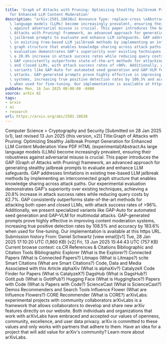 ```yaml
---
title: 'Graph of Attacks with Pruning: Optimizing Stealthy Jailbreak Prompt Generation
  for Enhanced LLM Content Moderation'
description: "arXiv:2501.18638v2 Announce Type: replace-cross \nAbstract: As large\
  \ language models (LLMs) become increasingly prevalent, ensuring their robustness\
  \ against adversarial misuse is crucial. This paper introduces the GAP (Graph of\
  \ Attacks with Pruning) framework, an advanced approach for generating stealthy\
  \ jailbreak prompts to evaluate and enhance LLM safeguards. GAP addresses limitations\
  \ in existing tree-based LLM jailbreak methods by implementing an interconnected\
  \ graph structure that enables knowledge sharing across attack paths. Our experimental\
  \ evaluation demonstrates GAP's superiority over existing techniques, achieving\
  \ a 20.8% increase in attack success rates while reducing query costs by 62.7%.\
  \ GAP consistently outperforms state-of-the-art methods for attacking both open\
  \ and closed LLMs, with attack success rates of >96%. Additionally, we present specialized\
  \ variants like GAP-Auto for automated seed generation and GAP-VLM for multimodal\
  \ attacks. GAP-generated prompts prove highly effective in improving content moderation\
  \ systems, increasing true positive detection rates by 108.5% and accuracy by 183.6%\
  \ when used for fine-tuning. Our implementation is available at https://github.com/dsbuddy/GAP-LLM-Safety."
pubDate: Mon, 16 Jun 2025 00:00:00 -0400
source: arXiv AI
tags:
- arxiv
- ai
- research
url: https://arxiv.org/abs/2501.18638
---
```


Computer Science > Cryptography and Security
[Submitted on 28 Jan 2025 (v1), last revised 13 Jun 2025 (this version, v2)]
Title:Graph of Attacks with Pruning: Optimizing Stealthy Jailbreak Prompt Generation for Enhanced LLM Content Moderation
View PDF HTML (experimental)Abstract:As large language models (LLMs) become increasingly prevalent, ensuring their robustness against adversarial misuse is crucial. This paper introduces the GAP (Graph of Attacks with Pruning) framework, an advanced approach for generating stealthy jailbreak prompts to evaluate and enhance LLM safeguards. GAP addresses limitations in existing tree-based LLM jailbreak methods by implementing an interconnected graph structure that enables knowledge sharing across attack paths. Our experimental evaluation demonstrates GAP's superiority over existing techniques, achieving a 20.8% increase in attack success rates while reducing query costs by 62.7%. GAP consistently outperforms state-of-the-art methods for attacking both open and closed LLMs, with attack success rates of >96%. Additionally, we present specialized variants like GAP-Auto for automated seed generation and GAP-VLM for multimodal attacks. GAP-generated prompts prove highly effective in improving content moderation systems, increasing true positive detection rates by 108.5% and accuracy by 183.6% when used for fine-tuning. Our implementation is available at this https URL.
Submission history
From: Daniel Schwartz [view email][v1] Tue, 28 Jan 2025 17:10:20 UTC (1,860 KB)
[v2] Fri, 13 Jun 2025 15:44:43 UTC (757 KB)
Current browse context:
cs.CR
References & Citations
Bibliographic and Citation Tools
Bibliographic Explorer (What is the Explorer?)
Connected Papers (What is Connected Papers?)
Litmaps (What is Litmaps?)
scite Smart Citations (What are Smart Citations?)
Code, Data and Media Associated with this Article
alphaXiv (What is alphaXiv?)
CatalyzeX Code Finder for Papers (What is CatalyzeX?)
DagsHub (What is DagsHub?)
Gotit.pub (What is GotitPub?)
Hugging Face (What is Huggingface?)
Papers with Code (What is Papers with Code?)
ScienceCast (What is ScienceCast?)
Demos
Recommenders and Search Tools
Influence Flower (What are Influence Flowers?)
CORE Recommender (What is CORE?)
arXivLabs: experimental projects with community collaborators
arXivLabs is a framework that allows collaborators to develop and share new arXiv features directly on our website.
Both individuals and organizations that work with arXivLabs have embraced and accepted our values of openness, community, excellence, and user data privacy. arXiv is committed to these values and only works with partners that adhere to them.
Have an idea for a project that will add value for arXiv's community? Learn more about arXivLabs.